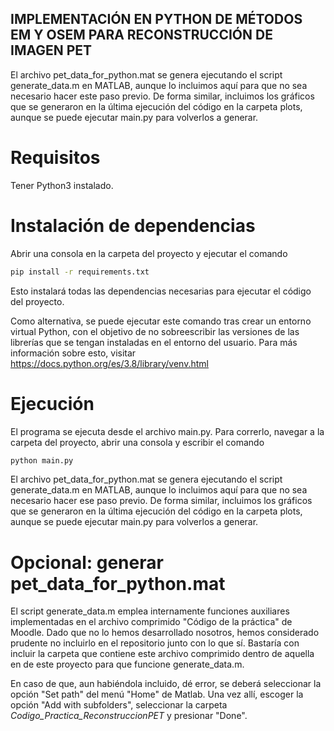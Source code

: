 ## IMPLEMENTACIÓN EN PYTHON DE MÉTODOS EM Y OSEM PARA RECONSTRUCCIÓN DE IMAGEN PET ##

El archivo pet_data_for_python.mat se genera ejecutando el script generate_data.m en MATLAB, aunque lo incluimos aquí para que no sea necesario hacer este paso previo. De forma similar, incluimos los gráficos que se generaron en la última ejecución del código en la carpeta plots, aunque se puede ejecutar main.py para volverlos a generar.

# Requisitos
Tener Python3 instalado.

# Instalación de dependencias
Abrir una consola en la carpeta del proyecto y ejecutar el comando 
```bash
pip install -r requirements.txt
```
Esto instalará todas las dependencias necesarias para ejecutar el código del proyecto.

Como alternativa, se puede ejecutar este comando tras crear un entorno virtual Python, con el objetivo de no sobreescribir las versiones de las librerías que se tengan instaladas en el entorno del usuario. Para más información sobre esto, visitar https://docs.python.org/es/3.8/library/venv.html

# Ejecución
El programa se ejecuta desde el archivo main.py. Para correrlo, navegar a la carpeta del proyecto, abrir una consola y escribir el comando
```bash
python main.py
```
El archivo pet_data_for_python.mat se genera ejecutando el script generate_data.m en MATLAB, aunque lo incluimos aquí para que no sea necesario hacer ese paso previo. De forma similar, incluimos los gráficos que se generaron en la última ejecución del código en la carpeta plots, aunque se puede ejecutar main.py para volverlos a generar.

# Opcional: generar pet_data_for_python.mat
El script generate_data.m emplea internamente funciones auxiliares implementadas en el archivo comprimido "Código de la práctica" de Moodle. Dado que no lo hemos desarrollado nosotros, hemos considerado prudente no incluirlo en el repositorio junto con lo que sí. Bastaría con incluir la carpeta que contiene este archivo comprimido dentro de aquella en de este proyecto para que funcione generate_data.m.

En caso de que, aun habiéndola incluido, dé error, se deberá seleccionar la opción "Set path" del menú "Home" de Matlab. Una vez allí, escoger la opción "Add with subfolders", seleccionar la carpeta _Codigo_Practica_ReconstruccionPET_ y presionar "Done".
